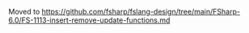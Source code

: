 Moved to https://github.com/fsharp/fslang-design/tree/main/FSharp-6.0/FS-1113-insert-remove-update-functions.md